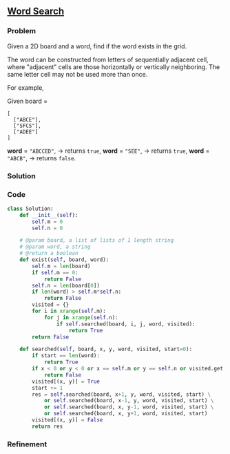## [Word Search](https://leetcode.com/problems/word-search/)

### Problem

Given a 2D board and a word, find if the word exists in the grid.

The word can be constructed from letters of sequentially adjacent cell, where "adjacent" cells are those horizontally or vertically neighboring. The same letter cell may not be used more than once.

For example,

Given board =
```
[
  ["ABCE"],
  ["SFCS"],
  ["ADEE"]
]
```
__word__ = `"ABCCED"`, -> returns `true`,
__word__ = `"SEE"`, -> returns `true`,
__word__ = `"ABCB"`, -> returns `false`.

### Solution


### Code

``` Python
class Solution:
    def __init__(self):
        self.m = 0
        self.n = 0

    # @param board, a list of lists of 1 length string
    # @param word, a string
    # @return a boolean
    def exist(self, board, word):
        self.m = len(board)
        if self.m == 0:
            return False
        self.n = len(board[0])
        if len(word) > self.m*self.n:
            return False
        visited = {}
        for i in xrange(self.m):
            for j in xrange(self.n):
                if self.searched(board, i, j, word, visited):
                    return True
        return False

    def searched(self, board, x, y, word, visited, start=0):
        if start == len(word):
            return True
        if x < 0 or y < 0 or x == self.m or y == self.n or visited.get((x, y)) or board[x][y] != word[start]:
            return False
        visited[(x, y)] = True
        start += 1
        res = self.searched(board, x+1, y, word, visited, start) \
            or self.searched(board, x-1, y, word, visited, start) \
            or self.searched(board, x, y-1, word, visited, start) \
            or self.searched(board, x, y+1, word, visited, start)
        visited[(x, y)] = False
        return res
```

### Refinement
